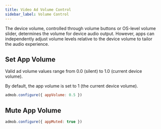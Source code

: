```yaml
---
title: Video Ad Volume Control
sidebar_label: Volume Control
---
```


The device volume, controlled through volume buttons or OS-level volume slider, determines the volume for device audio output. However, apps can independently adjust volume levels relative to the device volume to tailor the audio experience.

## Set App Volume

Valid ad volume values range from 0.0 (silent) to 1.0 (current device volume).

By default, the app volume is set to 1 (the current device volume).

```js
admob.configure({ appVolume: 0.5 })
```

## Mute App Volume

```js
admob.configure({ appMuted: true })
```
